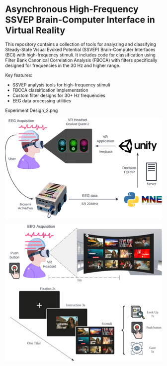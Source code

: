 # Asynchronous High-Frequency SSVEP Brain-Computer Interface in Virtual Reality 

This repository contains a collection of tools for analyzing and classifying Steady-State Visual Evoked Potential (SSVEP) Brain-Computer Interfaces (BCI) with high-frequency stimuli. It includes code for classification using Filter Bank Canonical Correlation Analysis (FBCCA) with filters specifically designed for frequencies in the 30 Hz and higher range.

Key features:
- SSVEP analysis tools for high-frequency stimuli
- FBCCA classification implementation
- Custom filter designs for 30+ Hz frequencies
- EEG data processing utilities


Experiment Design_2.png

![Component Diagram](./images/BCI_Elements.png)

![Experiment Design](./images/Experiment%20Design_2.png)


